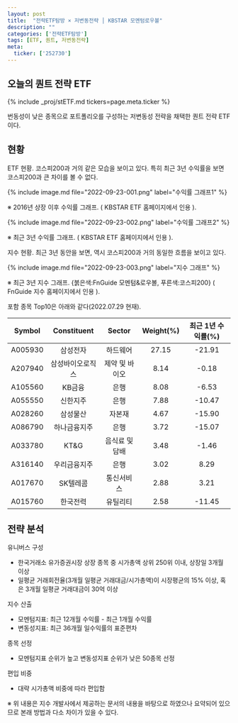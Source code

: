 ```yaml
---
layout: post
title:  "전략ETF탐방 × 저변동전략 │ KBSTAR 모멘텀로우볼"
description: ""
categories: ['전략ETF탐방']
tags: [ETF, 퀀트, 저변동전략]
meta:
  ticker: ['252730']
---
```


## 오늘의 퀀트 전략 ETF

{% include _proj/stETF.md tickers=page.meta.ticker %}

번동성이 낮은 종목으로 포트폴리오를 구성하는 저변동성 전략을 채택한 퀀트 전략 ETF이다. 

## 현황

ETF 현황. 코스피200과 거의 같은 모습을 보이고 있다. 특히 최근 3년 수익률을 보면 코스피200과 큰 차이를 볼 수 없다. 

{% include image.md file="2022-09-23-001.png" label="수익률 그래프1" %}

※ 2016년 상장 이후 수익률 그래프. ( KBSTAR ETF 홈페이지에서 인용 ). 

{% include image.md file="2022-09-23-002.png" label="수익률 그래프2" %}

※ 최근 3년 수익률 그래프. ( KBSTAR ETF 홈페이지에서 인용 ). 

지수 현황. 최근 3년 동안을 보면, 역시 코스피200과 거의 동일한 흐름을 보이고 있다. 

{% include image.md file="2022-09-23-003.png" label="지수 그래프" %}

※ 최근 3년 지수 그래프. {붉은색:FnGuide 모멘텀&로우볼, 푸른색:코스피200} ( FnGuide 지수 홈페이지에서 인용 ).

포함 종목 Top10은 아래와 같다(2022.07.29 현재). 

|  Symbol |    Constituent   |     Sector     | Weight(%) | 최근 1년 수익률(%) |
|:-------:|:----------------:|:--------------:|:---------:|:------------------:|
| A005930 | 삼성전자         | 하드웨어       |     27.15 |             -21.91 |
| A207940 | 삼성바이오로직스 | 제약 및 바이오 |      8.14 |              -0.18 |
| A105560 | KB금융           | 은행           |      8.08 |              -6.53 |
| A055550 | 신한지주         | 은행           |      7.88 |             -10.47 |
| A028260 | 삼성물산         | 자본재         |      4.67 |             -15.90 |
| A086790 | 하나금융지주     | 은행           |      3.72 |             -15.07 |
| A033780 | KT&G             | 음식료 및 담배 |      3.48 |              -1.46 |
| A316140 | 우리금융지주     | 은행           |      3.02 |               8.29 |
| A017670 | SK텔레콤         | 통신서비스     |      2.88 |               3.21 |
| A015760 | 한국전력         | 유틸리티       |      2.58 |             -11.45 |


## 전략 분석

유니버스 구성
* 한국거래소 유가증권시장 상장 종목 중 시가총액 상위 250위 이내, 상장일 3개월 이상
* 일평균 거래회전율(3개월 일평균 거래대금/시가총액)이 시장평균의 15% 이상, 혹은 3개월 일평균 거래대금이 30억 이상

지수 산출
* 모멘텀지표: 최근 12개월 수익률 - 최근 1개월 수익률
* 변동성지표: 최근 36개월 일수익률의 표준편차

종목 선정
* 모멘텀지표 순위가 높고 변동성지표 순위가 낮은 50종목 선정

편입 비중
* 대략 시가총액 비중에 따라 편입함

※ 위 내용은 지수 개발사에서 제공하는 문서의 내용을 바탕으로 하였으나 요약되어 있으므로 본래 방법과 다소 차이가 있을 수 있다.





